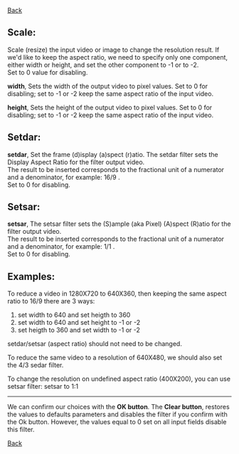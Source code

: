 [Back](../../../../videomass2_use.md)

## Scale:

Scale (resize) the input video or image to change the resolution result. If we'd like to keep the aspect ratio, we need to specify only one component, either width or height, and set the other component to -1 or to -2.   
Set to 0 value for disabling.   

**width**, Sets the width of the output video to pixel values. Set to 0 for disabling; set to -1 or -2 keep the same 
aspect ratio of the input video.   

**height**, Sets the height of the output video to pixel values. Set to 0 for disabling; set to -1 or -2 keep the same 
aspect ratio of the input video. 

## Setdar:

**setdar**, Set the frame (d)isplay (a)spect (r)atio. The setdar filter sets the Display Aspect Ratio for the filter 
output video.   
The result to be inserted corresponds to the fractional unit of a numerator and a denominator, for example: 16/9 .   
Set to 0 for disabling.

## Setsar:

**setsar**, The setsar filter sets the (S)ample (aka Pixel) (A)spect (R)atio for the filter output video.   
The result to be inserted corresponds to the fractional unit of a numerator and a denominator, for example: 1/1 .   
Set to 0 for disabling.

## Examples:

To reduce a video in 1280X720 to 640X360, then keeping the same aspect ratio to 16/9 there are 3 ways:

1) set width to 640 and set heigth to 360   
2) set width to 640 and set height to -1 or -2   
3) set heigth to 360 and set width to -1 or -2   

setdar/setsar (aspect ratio) should not need to be changed.   

To reduce the same video to a resolution of 640X480, we should also set the 4/3 sedar filter.   

To change the resolution on undefined aspect ratio (400X200), you can use setsar filter:
setsar to 1:1   

----------------------
We can confirm our choices with the **OK button**.
The **Clear button**, restores the values to defaults parameters and disables the filter if you confirm with the Ok button. 
However, the values equal to 0 set on all input fields disable this filter.

[Back](../../../../videomass2_use.md)
